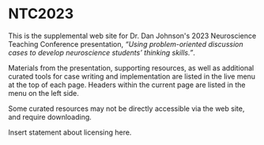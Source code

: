 # NTC2023

This is the supplemental web site for Dr. Dan Johnson's 2023 Neuroscience Teaching Conference presentation, _“Using problem-oriented discussion cases to develop neuroscience students’ thinking skills.”_.

Materials from the presentation, supporting resources, as well as additional curated tools for case writing and implementation are listed in the live menu at the top of each page. Headers within the current page are listed in the menu on the left side. 

Some curated resources may not be directly accessible via the web site, and require downloading.

Insert statement about licensing here.
